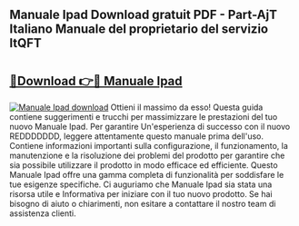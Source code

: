 ## Manuale Ipad Download gratuit PDF - Part-AjT Italiano Manuale del proprietario del servizio ltQFT

# <h2><a href="http://dfgqh9.blite.top/?on=Manuale+Ipad">🔗Download 👉🔴 Manuale Ipad</a></h2>

[![Manuale Ipad download](https://i.imgur.com/lujVjoI.png)](http://dfgqh9.blite.top/?on=Manuale+Ipad)
Ottieni il massimo da esso! Questa guida contiene suggerimenti e trucchi per massimizzare le prestazioni del tuo nuovo Manuale Ipad. Per garantire Un'esperienza di successo con il nuovo REDDDDDDD, leggere attentamente questo manuale prima dell'uso. Contiene informazioni importanti sulla configurazione, il funzionamento, la manutenzione e la risoluzione dei problemi del prodotto per garantire che sia possibile utilizzare il prodotto in modo efficace ed efficiente. Questo Manuale Ipad offre una gamma completa di funzionalità per soddisfare le tue esigenze specifiche. Ci auguriamo che Manuale Ipad sia stata una risorsa utile e Informativa per iniziare con il tuo nuovo prodotto. Se hai bisogno di aiuto o chiarimenti, non esitare a contattare il nostro team di assistenza clienti.
